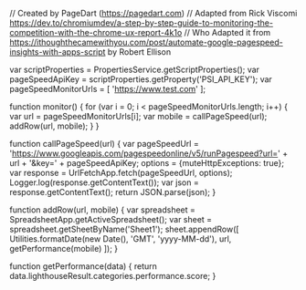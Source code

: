 // Created by PageDart (https://pagedart.com)
// Adapted from Rick Viscomi https://dev.to/chromiumdev/a-step-by-step-guide-to-monitoring-the-competition-with-the-chrome-ux-report-4k1o
// Who Adapted it from https://ithoughthecamewithyou.com/post/automate-google-pagespeed-insights-with-apps-script by Robert Ellison

var scriptProperties = PropertiesService.getScriptProperties();
var pageSpeedApiKey = scriptProperties.getProperty('PSI_API_KEY');
var pageSpeedMonitorUrls = [
  'https://www.test.com'
];

function monitor() {
  for (var i = 0; i < pageSpeedMonitorUrls.length; i++) {
    var url = pageSpeedMonitorUrls[i];
    var mobile = callPageSpeed(url);
    addRow(url, mobile);
  }
}

function callPageSpeed(url) {
  var pageSpeedUrl = 'https://www.googleapis.com/pagespeedonline/v5/runPagespeed?url=' + url + '&key=' + pageSpeedApiKey;
  options = {muteHttpExceptions: true};
  var response = UrlFetchApp.fetch(pageSpeedUrl, options);
  Logger.log(response.getContentText()); 
  var json = response.getContentText();
  return JSON.parse(json);
}

function addRow(url, mobile) {
  var spreadsheet = SpreadsheetApp.getActiveSpreadsheet();
  var sheet = spreadsheet.getSheetByName('Sheet1');
  sheet.appendRow([
    Utilities.formatDate(new Date(), 'GMT', 'yyyy-MM-dd'),
    url,
    getPerformance(mobile)
  ]);
}

function getPerformance(data) {
  return data.lighthouseResult.categories.performance.score;
}
